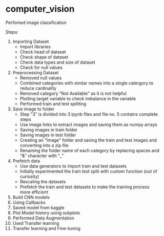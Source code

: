 # computer_vision
Perfomed image classification

Steps:

1. Importing Dataset
   - Import libraries
   - Check head of dataset
   - Check shape of dataset
   - Check data types and size of dataset
   - Check for null values
2. Preprocessing Dataset
   - Removed null values
   - Combined categories with similar names into a single catergory to reduce cardinality
   - Removed category "Not Available" as it is not helpful
   - Plotting target variable to check imbalance in the variable
   - Performed train and test splitting
3. Save image to folder
   - Step "3" is divided into 3 ipynb files and file no. 5 contains complete steps
   - Use image links to extract images and saving them as numpy arrays
   - Saving images in train folder
   - Saving images in test folder
   - Creating an "Image" folder and saving the train and test images and converting into a zip file
   - Renaming the folder name of each category by replacing spaces and "&" character with "_"
4. Prefetch data
   - Use data generators to import train and test datasets
   - Initially experimented the train test split with custom function (out of curiosity)
   - Rescaling the datasets
   - Prefetch the train and test datasets to make the training process more efficient
5. Build CNN models
6. Using Callbacks
7. Saved model from kaggle
8. Plot Model history using subplots
9. Performed Data Augmentation
10. Used Transfer learning
11. Transfer learning and Fine-tuning
